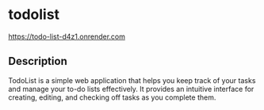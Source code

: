 # todolist
  https://todo-list-d4z1.onrender.com

## Description

TodoList is a simple web application that helps you keep track of your tasks and manage your to-do lists effectively. It provides an intuitive interface for creating, editing, and checking off tasks as you complete them.
